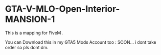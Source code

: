 # GTA-V-MLO-Open-Interior-MANSION-1
This is a mapping for FiveM .

You can Download this in my GTA5 Mods Account too : SOON...
i dont take order so pls dont dm.
